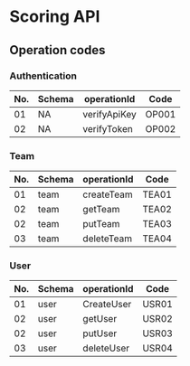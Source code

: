 # Scoring API 

## Operation codes

### Authentication

| No. | Schema | operationId  | Code   |
|-----|--------|--------------|--------|
| 01  | NA     | verifyApiKey | OP001  |
| 02  | NA     | verifyToken  | OP002  |

### Team

| No. | Schema | operationId | Code   |
|-----|--------|-------------|--------|
| 01  | team   | createTeam  | TEA01  |
| 02  | team   | getTeam     | TEA02  |
| 02  | team   | putTeam     | TEA03  |
| 03  | team   | deleteTeam  | TEA04  |

### User

| No. | Schema | operationId | Code   |
|-----|--------|-------------|--------|
| 01  | user   | CreateUser  | USR01  |
| 02  | user   | getUser     | USR02  |
| 02  | user   | putUser     | USR03  |
| 03  | user   | deleteUser  | USR04  |
